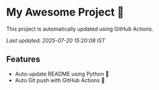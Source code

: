 # My Awesome Project 🚀

This project is automatically updated using GitHub Actions.

_Last updated: 2025-07-20 15:20:08 IST_

## Features
- Auto-update README using Python 🐍
- Auto Git push with GitHub Actions 🤖
